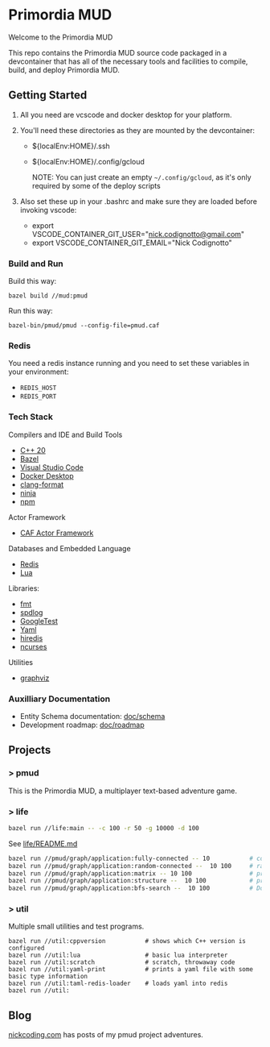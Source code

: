 # Primordia MUD

Welcome to the Primordia MUD

This repo contains the Primordia MUD source code packaged in a devcontainer that has all of the necessary tools and facilities to compile, build, and deploy Primordia MUD.

## Getting Started

1. All you need are vcscode and docker desktop for your platform.

2. You'll need these directories as they are mounted by the devcontainer:

    - ${localEnv:HOME}/.ssh
    - ${localEnv:HOME}/.config/gcloud

        NOTE: You can just create an empty `~/.config/gcloud`, as it's only required by some of the deploy scripts

3. Also set these  up in your .bashrc and make sure they are loaded before invoking vscode:

    - export VSCODE_CONTAINER_GIT_USER="nick.codignotto@gmail.com"
    - export VSCODE_CONTAINER_GIT_EMAIL="Nick Codignotto"

### Build and Run

Build this way:

```
bazel build //mud:pmud
```

Run this way:

```
bazel-bin/pmud/pmud --config-file=pmud.caf 
```

### Redis

You need a redis instance running and you need to set these variables in your environment:

- `REDIS_HOST`
- `REDIS_PORT`


### Tech Stack

Compilers and IDE and Build Tools

- [C++ 20](https://gcc.gnu.org/)
- [Bazel](https://bazel.build/)
- [Visual Studio Code](https://code.visualstudio.com/)
- [Docker Desktop](https://www.docker.com/products/docker-desktop)
- [clang-format](https://clang.llvm.org/docs/ClangFormat.html)
- [ninja](https://ninja-build.org/)
- [npm](https://www.npmjs.com/)

Actor Framework

- [CAF Actor Framework](https://www.actor-framework.org/) 

Databases and Embedded Language

- [Redis](https://redis.io/)
- [Lua](https://www.lua.org/)

Libraries:

- [fmt](https://fmt.dev/latest/index.html)
- [spdlog](https://github.com/gabime/spdlog)
- [GoogleTest](https://github.com/google/googletest)
- [Yaml](https://yaml.org/)
- [hiredis](https://github.com/redis/hiredis)
- [ncurses](https://tldp.org/HOWTO/NCURSES-Programming-HOWTO/intro.html)

Utilities

- [graphviz](http://www.graphviz.org/)

### Auxilliary Documentation

- Entity Schema documentation: [doc/schema](doc/schema.md)
- Development roadmap: [doc/roadmap](doc/roadmap.md)

## Projects

### > pmud

This is the Primordia MUD, a multiplayer text-based adventure game.

### > life

```bash
bazel run //life:main -- -c 100 -r 50 -g 10000 -d 100
```

See [life/README.md](life/README.md)

```bash
bazel run //pmud/graph/application:fully-connected -- 10           # complete graph (dot output)
bazel run //pmud/graph/application:random-connected --  10 100     # randomly connected (dot output)
bazel run //pmud/graph/application:matrix -- 10 100                # prints adjacency matrix representation (custom output)
bazel run //pmud/graph/application:structure --  10 100            # prints adj-list structure (custom output)
bazel run //pmud/graph/application:bfs-search --  10 100           # Does a BFS from vertex 1 -> n
```

### > util

Multiple small utilities and test programs.

```
bazel run //util:cppversion           # shows which C++ version is configured
bazel run //util:lua                  # basic lua interpreter
bazel run //util:scratch              # scratch, throwaway code
bazel run //util:yaml-print           # prints a yaml file with some basic type information
bazel run //util:taml-redis-loader    # loads yaml into redis
bazel run //util:
```

## Blog

[nickcoding.com](https://www.nickcoding.com) has posts of my pmud project adventures.

